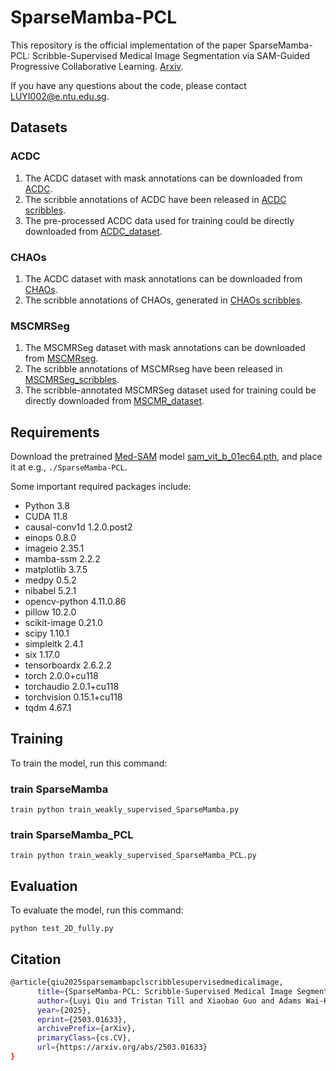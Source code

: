 # SparseMamba-PCL

This repository is the official implementation of the paper SparseMamba-PCL: Scribble-Supervised Medical Image Segmentation via SAM-Guided Progressive Collaborative Learning. [Arxiv](https://arxiv.org/abs/2503.01633).

If you have any questions about the code, please contact LUYI002@e.ntu.edu.sg.

## Datasets

### ACDC
1. The ACDC dataset with mask annotations can be downloaded from [ACDC](https://www.creatis.insa-lyon.fr/Challenge/acdc/).
2. The scribble annotations of ACDC have been released in [ACDC scribbles](https://vios-s.github.io/multiscale-adversarial-attention-gates/data). 
3. The pre-processed ACDC data used for training could be directly downloaded from [ACDC_dataset](https://github.com/HiLab-git/WSL4MIS/tree/main/data/ACDC).

### CHAOs
1. The ACDC dataset with mask annotations can be downloaded from [CHAOs](https://www.sciencedirect.com/science/article/abs/pii/S1361841520303145).
2. The scribble annotations of CHAOs, generated in [CHAOs scribbles](https://link.springer.com/chapter/10.1007/978-3-031-16452-1_23). 

### MSCMRSeg
1. The MSCMRSeg dataset with mask annotations can be downloaded from [MSCMRseg](https://zmiclab.github.io/zxh/0/mscmrseg19/data.html). 
2. The scribble annotations of MSCMRseg have been released in [MSCMRSeg_scribbles](https://github.com/BWGZK/CycleMix/tree/main/MSCMRSeg_scribbles). 
3. The scribble-annotated MSCMRSeg dataset used for training could be directly downloaded from [MSCMR_dataset](https://github.com/BWGZK/CycleMix/tree/main/MSCMR_dataset).

## Requirements

Download the pretrained [Med-SAM](https://github.com/bowang-lab/MedSAM?tab=readme-ov-file) model [sam_vit_b_01ec64.pth](https://huggingface.co/datasets/Gourieff/ReActor/blob/main/models/sams/sam_vit_b_01ec64.pth), and place it at e.g., `./SparseMamba-PCL`.

Some important required packages include:
* Python 3.8
* CUDA 11.8
* causal-conv1d 1.2.0.post2
* einops 0.8.0
* imageio 2.35.1
* mamba-ssm 2.2.2
* matplotlib 3.7.5
* medpy 0.5.2
* nibabel 5.2.1
* opencv-python 4.11.0.86
* pillow 10.2.0
* scikit-image 0.21.0
* scipy 1.10.1
* simpleitk 2.4.1
* six 1.17.0
* tensorboardx 2.6.2.2 
* torch 2.0.0+cu118
* torchaudio 2.0.1+cu118
* torchvision 0.15.1+cu118
* tqdm 4.67.1 

## Training

To train the model, run this command:

### train SparseMamba

```train python train_weakly_supervised_SparseMamba.py```

### train SparseMamba_PCL

```train python train_weakly_supervised_SparseMamba_PCL.py```


## Evaluation

To evaluate the model, run this command:

``` python test_2D_fully.py ```

## Citation

```bash
@article{qiu2025sparsemambapclscribblesupervisedmedicalimage,
      title={SparseMamba-PCL: Scribble-Supervised Medical Image Segmentation via SAM-Guided Progressive Collaborative Learning}, 
      author={Luyi Qiu and Tristan Till and Xiaobao Guo and Adams Wai-Kin Kong},
      year={2025},
      eprint={2503.01633},
      archivePrefix={arXiv},
      primaryClass={cs.CV},
      url={https://arxiv.org/abs/2503.01633}
}
``` 
